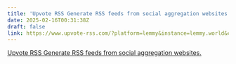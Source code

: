 ```yaml
---
title: 'Upvote RSS Generate RSS feeds from social aggregation websites.'
date: 2025-02-16T00:31:38Z
draft: false
link: https://www.upvote-rss.com/?platform=lemmy&instance=lemmy.world&community=Technology&averagePostsPerDay=3&content
---
```

[Upvote RSS Generate RSS feeds from social aggregation websites.](https://www.upvote-rss.com/?platform=lemmy&instance=lemmy.world&community=Technology&averagePostsPerDay=3&content)
